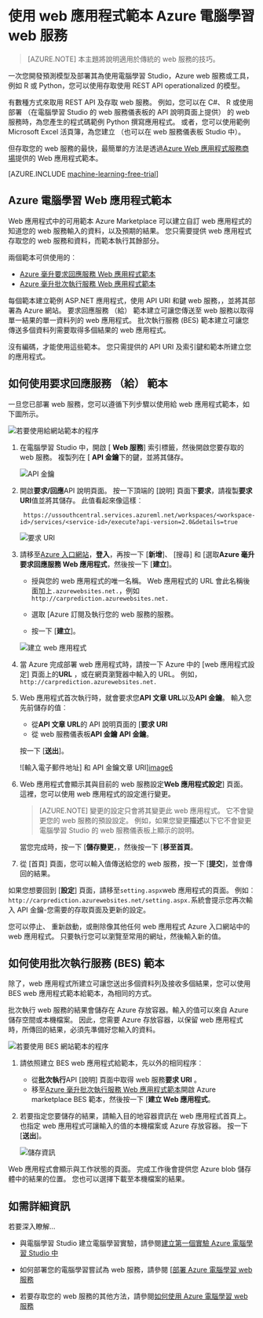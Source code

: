 <properties
    pageTitle="使用電腦學習 web 服務 web 應用程式範本 |Microsoft Azure"
    description="使用在 Azure Marketplace 的 web 應用程式範本，來使用中 Azure 電腦學習預測 web 服務。"
    keywords="web 服務，operationalization，REST API 電腦學習"
    services="machine-learning"
    documentationCenter=""
    authors="garyericson"
    manager="jhubbard"
    editor="cgronlun"/>

<tags
    ms.service="machine-learning"
    ms.workload="data-services"
    ms.tgt_pltfrm="na"
    ms.devlang="na"
    ms.topic="article"
    ms.date="10/10/2016"
    ms.author="garye;raymondl"/>

# <a name="consume-an-azure-machine-learning-web-service-with-a-web-app-template"></a>使用 web 應用程式範本 Azure 電腦學習 web 服務

>[AZURE.NOTE] 本主題將說明適用於傳統的 web 服務的技巧。 

一次您開發預測模型及部署其為使用電腦學習 Studio，Azure web 服務或工具，例如 R 或 Python，您可以使用存取使用 REST API operationalized 的模型。

有數種方式來取用 REST API 及存取 web 服務。 例如，您可以在 C#、 R 或使用部署 （在電腦學習 Studio 的 web 服務儀表板的 API 說明頁面上提供） 的 web 服務時，為您產生的程式碼範例 Python 撰寫應用程式。 或者，您可以使用範例 Microsoft Excel 活頁簿，為您建立 （也可以在 web 服務儀表板 Studio 中）。

但存取您的 web 服務的最快，最簡單的方法是透過[Azure Web 應用程式服務商場](https://azure.microsoft.com/marketplace/web-applications/all/)提供的 Web 應用程式範本。

[AZURE.INCLUDE [machine-learning-free-trial](../../includes/machine-learning-free-trial.md)]

## <a name="the-azure-machine-learning-web-app-templates"></a>Azure 電腦學習 Web 應用程式範本

Web 應用程式中的可用範本 Azure Marketplace 可以建立自訂 web 應用程式的知道您的 web 服務輸入的資料，以及預期的結果。 您只需要提供 web 應用程式存取您的 web 服務和資料，而範本執行其餘部分。

兩個範本可供使用的︰

- [Azure 毫升要求回應服務 Web 應用程式範本](https://azure.microsoft.com/marketplace/partners/microsoft/azuremlaspnettemplateforrrs/)
- [Azure 毫升批次執行服務 Web 應用程式範本](https://azure.microsoft.com/marketplace/partners/microsoft/azuremlbeswebapptemplate/)

每個範本建立範例 ASP.NET 應用程式，使用 API URI 和鍵 web 服務，，並將其部署為 Azure 網站。 要求回應服務 （給） 範本建立可讓您傳送至 web 服務以取得單一結果的單一資料列的 web 應用程式。 批次執行服務 (BES) 範本建立可讓您傳送多個資料列需要取得多個結果的 web 應用程式。

沒有編碼，才能使用這些範本。 您只需提供的 API URI 及索引鍵和範本所建立您的應用程式。

## <a name="how-to-use-the-request-response-service-rrs-template"></a>如何使用要求回應服務 （給） 範本

一旦您已部署 web 服務，您可以遵循下列步驟以使用給 web 應用程式範本，如下圖所示。

![若要使用給網站範本的程序][image1]

1. 在電腦學習 Studio 中，開啟 [ **Web 服務**] 索引標籤，然後開啟您要存取的 web 服務。 複製列在 [ **API 金鑰**下的鍵，並將其儲存。

    ![API 金鑰][image3]

2. 開啟**要求/回應**API 說明頁面。 按一下頂端的 [說明] 頁面下**要求**，請複製**要求 URI**值並將其儲存。 此值看起來像這樣︰

        https://ussouthcentral.services.azureml.net/workspaces/<workspace-id>/services/<service-id>/execute?api-version=2.0&details=true

    ![要求 URI][image4]

3. 請移至[Azure 入口網站](https://portal.azure.com)，**登入**，再按一下 [**新增**]、 [搜尋] 和 [選取**Azure 毫升要求回應服務 Web 應用程式**，然後按一下 [**建立**]。 

    - 授與您的 web 應用程式的唯一名稱。 Web 應用程式的 URL 會此名稱後面加上`.azurewebsites.net.`，例如`http://carprediction.azurewebsites.net.`

    - 選取 [Azure 訂閱及執行您的 web 服務的服務。

    - 按一下 [**建立**]。

    ![建立 web 應用程式][image5]

4. 當 Azure 完成部署 web 應用程式時，請按一下 Azure 中的 [web 應用程式設定] 頁面上的**URL** ，或在網頁瀏覽器中輸入的 URL。 例如，`http://carprediction.azurewebsites.net.`

5. Web 應用程式首次執行時，就會要求您**API 文章 URL**以及**API 金鑰**。
輸入您先前儲存的值︰
    - 從**API 文章 URL**的 API 說明頁面的 [**要求 URI**
    - 從 web 服務儀表板**API 金鑰** **API 金鑰**。

    按一下 [**送出**]。

    ![輸入電子郵件地址] 和 API 金鑰文章 URI][image6]

6. Web 應用程式會顯示其與目前的 web 服務設定**Web 應用程式設定**] 頁面。 這裡，您可以使用 web 應用程式的設定進行變更。

    > [AZURE.NOTE] 變更的設定只會將其變更此 web 應用程式。 它不會變更您的 web 服務的預設設定。 例如，如果您變更**描述**以下它不會變更電腦學習 Studio 的 web 服務儀表板上顯示的說明。

    當您完成時，按一下 [**儲存變更**，，然後按一下 [**移至首頁**。

7. 從 [首頁] 頁面，您可以輸入值傳送給您的 web 服務，按一下 [**提交**]，並會傳回的結果。

如果您想要回到 [**設定**] 頁面，請移至`setting.aspx`web 應用程式的頁面。 例如︰`http://carprediction.azurewebsites.net/setting.aspx.`系統會提示您再次輸入 API 金鑰-您需要的存取頁面及更新的設定。

您可以停止、 重新啟動，或刪除像其他任何 web 應用程式 Azure 入口網站中的 web 應用程式。 只要執行您可以瀏覽至常用的網址，然後輸入新的值。

## <a name="how-to-use-the-batch-execution-service-bes-template"></a>如何使用批次執行服務 (BES) 範本

除了，web 應用程式所建立可讓您送出多個資料列及接收多個結果，您可以使用 BES web 應用程式範本給範本，為相同的方式。

批次執行 web 服務的結果會儲存在 Azure 存放容器。輸入的值可以來自 Azure 儲存空間或本機檔案。
因此，您需要 Azure 存放容器，以保留 web 應用程式時，所傳回的結果，必須先準備好您輸入的資料。

![若要使用 BES 網站範本的程序][image2]

1. 請依照建立 BES web 應用程式給範本，先以外的相同程序︰
    - 從**批次執行**API [說明] 頁面中取得 web 服務**要求 URI** 。
    - 移至[Azure 毫升批次執行服務 Web 應用程式範本](https://azure.microsoft.com/marketplace/partners/microsoft/azuremlbeswebapptemplate/)開啟 Azure marketplace BES 範本，然後按一下 [**建立 Web 應用程式**。

2. 若要指定您要儲存的結果，請輸入目的地容器資訊在 web 應用程式首頁上。 也指定 web 應用程式可讓輸入的值的本機檔案或 Azure 存放容器。
按一下 [**送出**]。

    ![儲存資訊][image7]

Web 應用程式會顯示與工作狀態的頁面。
完成工作後會提供您 Azure blob 儲存體中的結果的位置。 您也可以選擇下載至本機檔案的結果。

## <a name="for-more-information"></a>如需詳細資訊

若要深入瞭解...

- 與電腦學習 Studio 建立電腦學習實驗，請參閱[建立第一個實驗 Azure 電腦學習 Studio 中](machine-learning-create-experiment.md)

- 如何部署您的電腦學習嘗試為 web 服務，請參閱 [[部署 Azure 電腦學習 web 服務](machine-learning-publish-a-machine-learning-web-service.md)

- 若要存取您的 web 服務的其他方法，請參閱[如何使用 Azure 電腦學習 web 服務](machine-learning-consume-web-services.md)


[image1]: media\machine-learning-consume-web-service-with-web-app-template\rrs-web-template-flow.png
[image2]: media\machine-learning-consume-web-service-with-web-app-template\bes-web-template-flow.png
[image3]: media\machine-learning-consume-web-service-with-web-app-template\api-key.png
[image4]: media\machine-learning-consume-web-service-with-web-app-template\post-uri.png
[image5]: media\machine-learning-consume-web-service-with-web-app-template\create-web-app.png
[image6]: media\machine-learning-consume-web-service-with-web-app-template\web-service-info.png
[image7]: media\machine-learning-consume-web-service-with-web-app-template\storage.png
